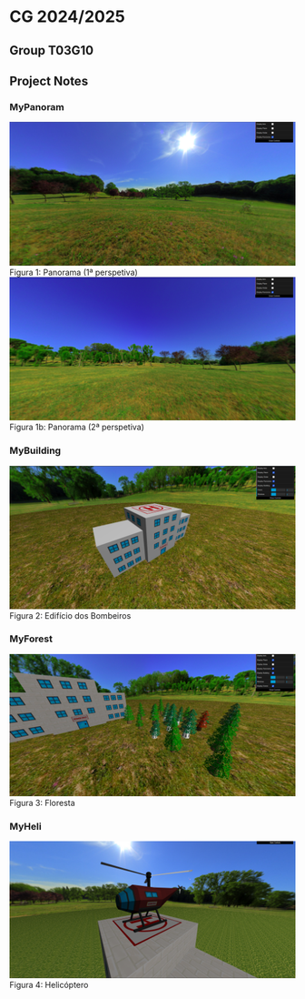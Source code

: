 # CG 2024/2025

## Group T03G10

## Project Notes

### MyPanoram

![Screenshot 1](screenshots/project-t03-g10-1.png)
Figura 1: Panorama (1ª perspetiva)
![Screenshot 2](screenshots/project-t03-g10-1b.png)
Figura 1b: Panorama (2ª perspetiva)

### MyBuilding
![Screenshot 3](screenshots/project-t03-g10-2.png)
Figura 2: Edifício dos Bombeiros

### MyForest
![Screenshot 4](screenshots/project-t03-g10-3.png)
Figura 3: Floresta

### MyHeli
![Screenshot 5](screenshots/project-t03-g10-4.png)
Figura 4: Helicóptero